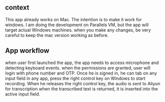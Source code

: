 ## context

This app already works on Mac.
The intention is to make it work for windows. I am doing the development on Parallels VM, but the app will target actual Windows machines.
when you make any changes, be very careful to keep the mac version working as before.

## App workflow
when user first launched the app, the app needs to access microphone and detecting keyboard events.
when the permissions are granted, user will login with phone number and OTP.
Once he is signed in, he can tab on any input field in any app,
press the right control key on Windows to start recording.
When he releases the right control key, the audio is sent to Aliyun for transcription
when the transcribed text is returned, it is inserted into the active input field.

